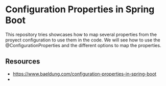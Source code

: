 # Configuration Properties in Spring Boot

This repository tries showcases how to map several properties from the proyect configuration to use them in the code. We will see how to use the @ConfigurationProperties and the different options to map the properties.

## Resources
- https://www.baeldung.com/configuration-properties-in-spring-boot
- 
